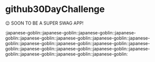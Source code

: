 # github30DayChallenge
:wink:
SOON TO BE A SUPER SWAG APP!

:japanese-goblin::japanese-goblin::japanese-goblin::japanese-goblin::japanese-goblin::japanese-goblin::japanese-goblin::japanese-goblin::japanese-goblin::japanese-goblin::japanese-goblin::japanese-goblin::japanese-goblin::japanese-goblin::japanese-goblin::japanese-goblin::japanese-goblin::japanese-goblin::japanese-goblin:
